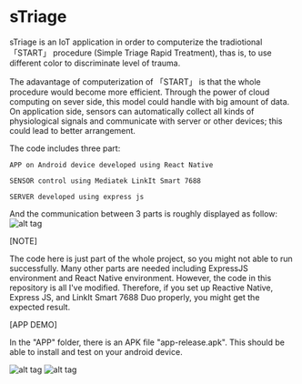 # sTriage
sTriage is an IoT application in order to computerize the tradiotional 「START」 procedure (Simple Triage Rapid Treatment), thas is, to use different color to discriminate level of trauma.

The adavantage of computerization of 「START」 is that the whole procedure would become more efficient. Through the power of cloud computing on sever side, this model could handle with big amount of data. On application side, sensors can automatically collect all kinds of physiological signals and communicate with server or other devices; this could lead to better arrangement.


The code includes three part: 

    APP on Android device developed using React Native
  
    SENSOR control using Mediatek LinkIt Smart 7688
  
    SERVER developed using express js
  

And the communication between 3 parts is roughly displayed as follow:
![alt tag](https://cloud.githubusercontent.com/assets/8232009/22285565/22455d8e-e327-11e6-88fc-3eb368a0bb89.PNG)


[NOTE]

The code here is just part of the whole project, so you might not able to run successfully.
Many other parts are needed including ExpressJS environment and React Native environment.
However, the code in this repository is all I've modified. Therefore, if you set up Reactive Native, Express JS, and LinkIt Smart 7688 Duo properly, you might get the expected result.


[APP DEMO]

In the "APP" folder, there is an APK file "app-release.apk". This should be able to install and test on your android device.

![alt tag](https://cloud.githubusercontent.com/assets/8232009/22289879/cc52a0d2-e338-11e6-8c40-f66087f0ca32.jpg)    ![alt tag](https://cloud.githubusercontent.com/assets/8232009/22289889/dd56b350-e338-11e6-8a0a-c071bc43f368.jpg)
